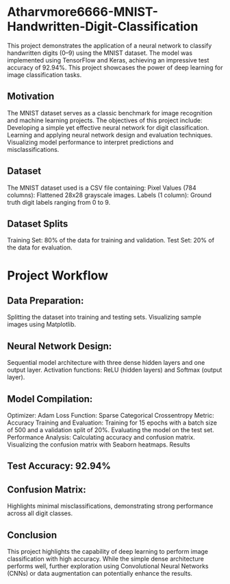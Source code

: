 # Atharvmore6666-MNIST-Handwritten-Digit-Classification
This project demonstrates the application of a neural network to classify handwritten digits (0–9) using the MNIST dataset. The model was implemented using TensorFlow and Keras, achieving an impressive test accuracy of 92.94%. This project showcases the power of deep learning for image classification tasks.

## Motivation
The MNIST dataset serves as a classic benchmark for image recognition and machine learning projects. The objectives of this project include:
Developing a simple yet effective neural network for digit classification.
Learning and applying neural network design and evaluation techniques.
Visualizing model performance to interpret predictions and misclassifications.

## Dataset
The MNIST dataset used is a CSV file containing:
Pixel Values (784 columns): Flattened 28x28 grayscale images.
Labels (1 column): Ground truth digit labels ranging from 0 to 9.
## Dataset Splits
Training Set: 80% of the data for training and validation.
Test Set: 20% of the data for evaluation.
# Project Workflow
## Data Preparation:
Splitting the dataset into training and testing sets.
Visualizing sample images using Matplotlib.
## Neural Network Design:
Sequential model architecture with three dense hidden layers and one output layer.
Activation functions: ReLU (hidden layers) and Softmax (output layer).
## Model Compilation:
Optimizer: Adam
Loss Function: Sparse Categorical Crossentropy
Metric: Accuracy
Training and Evaluation:
Training for 15 epochs with a batch size of 500 and a validation split of 20%.
Evaluating the model on the test set.
Performance Analysis:
Calculating accuracy and confusion matrix.
Visualizing the confusion matrix with Seaborn heatmaps.
Results
## Test Accuracy: 92.94%
## Confusion Matrix: 
Highlights minimal misclassifications, demonstrating strong performance across all digit classes.
## Conclusion
This project highlights the capability of deep learning to perform image classification with high accuracy. While the simple dense architecture performs well, further exploration using Convolutional Neural Networks (CNNs) or data augmentation can potentially enhance the results.



